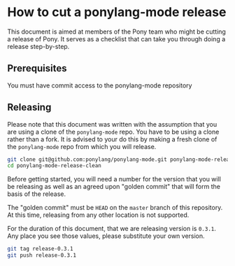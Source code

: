 # How to cut a ponylang-mode release

This document is aimed at members of the Pony team who might be cutting a release of Pony. It serves as a checklist that can take you through doing a release step-by-step.

## Prerequisites

You must have commit access to the ponylang-mode repository

## Releasing

Please note that this document was written with the assumption that you are using a clone of the `ponylang-mode` repo. You have to be using a clone rather than a fork. It is advised to your do this by making a fresh clone of the `ponylang-mode` repo from which you will release.

```bash
git clone git@github.com:ponylang/ponylang-mode.git ponylang-mode-release-clean
cd ponylang-mode-release-clean
```

Before getting started, you will need a number for the version that you will be releasing as well as an agreed upon "golden commit" that will form the basis of the release.

The "golden commit" must be `HEAD` on the `master` branch of this repository. At this time, releasing from any other location is not supported.

For the duration of this document, that we are releasing version is `0.3.1`. Any place you see those values, please substitute your own version.

```bash
git tag release-0.3.1
git push release-0.3.1
```
